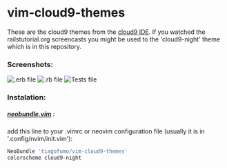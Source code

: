 # vim-cloud9-themes
These are the cloud9 themes from the [cloud9 IDE](http://c9.io). If you watched the railstutorial.org screencasts you might be used to the 'cloud9-night' theme which is in this repository.
### Screenshots:
![](http://i.imgur.com/Qalar5U.png ".erb file")
![](http://i.imgur.com/A4iDZ25.png ".rb file")
![](http://i.imgur.com/gKnxjSp.png "Tests file")
### Instalation:
##### [neobundle.vim](https://github.com/Shougo/neobundle.vim) :
add this line to your .vimrc or neovim configuration file (usually it is in '.config/nvim/init.vim'):
```sh
NeoBundle 'tiagofumo/vim-cloud9-themes'
colorscheme cloud9-night
```
